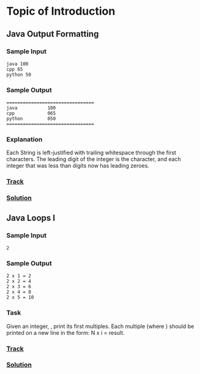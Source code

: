 Topic of Introduction
===
## Java Output Formatting

### Sample Input
```
java 100
cpp 65
python 50
```
### Sample Output
```
================================
java           100
cpp            065
python         050
================================
```
### Explanation
Each String is left-justified with trailing whitespace through the first  characters. The leading digit of the integer is the  character, and each integer that was less than  digits now has leading zeroes.
### [Track](https://www.hackerrank.com/challenges/java-output-formatting)
### [Solution](./introduction/OutputFormatting.java)

## Java Loops I

### Sample Input
```
2
```
### Sample Output
```
2 x 1 = 2
2 x 2 = 4
2 x 3 = 6
2 x 4 = 8
2 x 5 = 10
```
### Task
Given an integer, , print its first  multiples. Each multiple  (where ) should be printed on a new line in the form: N x i = result.
### [Track](https://www.hackerrank.com/challenges/java-loops-i)
### [Solution](./introduction/LoopI.java)
